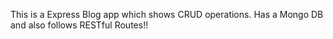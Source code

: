 This is a Express Blog app which shows CRUD operations. Has a Mongo DB and also follows RESTful Routes!!
